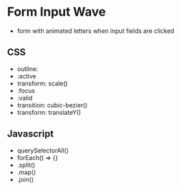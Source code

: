 # Form Input Wave
- form with animated letters when input fields are clicked
## CSS
- outline:
- :active
- transform: scale()
- :focus
- :valid
- transition: cubic-bezier()
- transform: translateY()
## Javascript
- querySelectorAll()
- forEach() => {}
- .split()
- .map()
- .join()